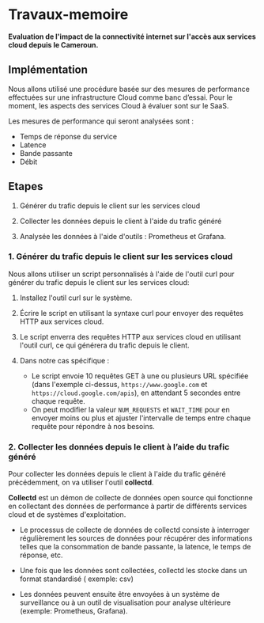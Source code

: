 # Travaux-memoire
**Evaluation de l'impact de la connectivité internet sur l'accès aux services cloud depuis le Cameroun.**

## Implémentation 
Nous allons utilisé une procédure basée sur des mesures de performance effectuées sur une infrastructure Cloud comme banc d’essai.
Pour le moment, les aspects des services Cloud à évaluer sont sur le SaaS.

Les mesures de performance qui seront analysées sont :
- Temps de réponse du service
- Latence
- Bande passante
- Débit

## Etapes

1) Générer du trafic depuis le client sur les services cloud

2) Collecter les données depuis le client à l'aide du trafic généré

3) Analysée les données à l'aide d'outils : Prometheus et Grafana.


### 1. Générer du trafic depuis le client sur les services cloud

Nous allons  utiliser un script personnalisés à l'aide de l'outil curl pour générer du trafic depuis le client sur les services cloud:

1. Installez l'outil curl sur le système.
2. Écrire le script  en utilisant la syntaxe curl pour envoyer des requêtes HTTP aux services cloud.
3. Le script enverra  des requêtes HTTP aux services cloud en utilisant l'outil curl, ce qui générera du trafic depuis le client.
4. Dans notre cas spécifique :

	- Le script envoie 10 requêtes GET à une ou plusieurs URL spécifiée (dans l'exemple ci-dessus, `https://www.google.com` et `https://cloud.google.com/apis`), en attendant 5 secondes entre chaque requête.
	-  On peut modifier la valeur `NUM_REQUESTS` et `WAIT_TIME` pour en envoyer moins ou plus et ajuster l'intervalle de temps entre chaque requête pour répondre à nos besoins.

### 2.   Collecter les données depuis le client à l’aide du trafic généré

Pour collecter les données depuis le client à l'aide du trafic généré précédemment, on va  utiliser l'outil **collectd**.

**Collectd** est un démon de collecte de données open source qui fonctionne en collectant des données de performance à partir de différents services cloud et de systèmes d'exploitation.

- Le processus de collecte de données de collectd consiste à interroger régulièrement les sources de données pour récupérer des informations telles que  la consommation de bande passante, la latence, le temps de réponse, etc.

- Une fois que les données sont collectées, collectd les stocke dans un format standardisé ( exemple: csv)

- Les données peuvent ensuite être envoyées à un système de surveillance ou à un outil de visualisation pour analyse ultérieure (exemple: Prometheus, Grafana).
